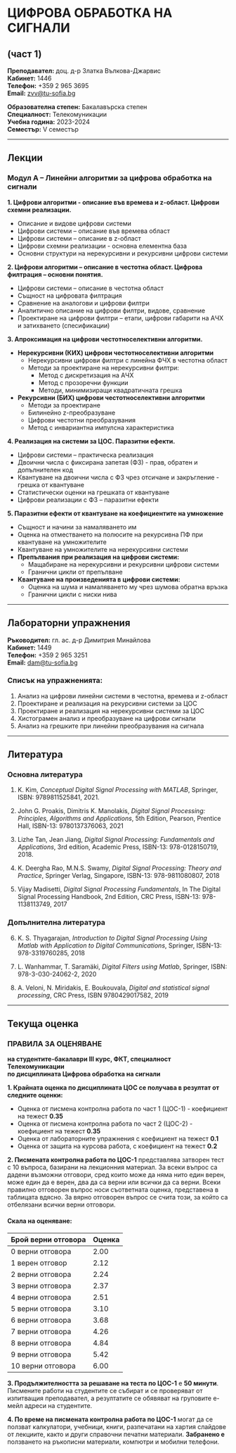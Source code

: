 # ЦИФРОВА ОБРАБОТКА НА СИГНАЛИ

## (част 1)

**Преподавател:** доц. д-р Златка Вълкова-Джарвис  
**Кабинет:** 1446  
**Телефон:** +359 2 965 3695  
**Email:** zvv@tu-sofia.bg

**Образователна степен:** Бакалавърска степен  
**Специалност:** Телекомуникации  
**Учебна година:** 2023-2024  
**Семестър:** V семестър

---

## Лекции

### Модул А – Линейни алгоритми за цифрова обработка на сигнали

**1. Цифрови алгоритми - описание във времева и z-област. Цифрови схемни реализации.**

- Описание и видове цифрови системи
- Цифрови системи – описание във времева област
- Цифрови системи – описание в z-област
- Цифрови схемни реализации - основна елементна база
- Основни структури на нерекурсивни и рекурсивни цифрови системи

**2. Цифрови алгоритми – описание в честотна област. Цифрова филтрация – основни понятия.**

- Цифрови системи – описание в честотна област
- Същност на цифровата филтрация
- Сравнение на аналогови и цифрови филтри
- Аналитично описание на цифрови филтри, видове, сравнение
- Проектиране на цифрови филтри – етапи, цифрови габарити на АЧХ и затихването (спесификации)

**3. Апроксимация на цифрови честотноселективни алгоритми.**

- **Нерекурсивни (КИХ) цифрови честотноселективни алгоритми**
  - Нерекурсивни цифрови филтри с линейна ФЧХ в честотна област
  - Методи за проектиране на нерекурсивни филтри:
    - Метод с дискретизация на АЧХ
    - Метод с прозоречни функции
    - Методи, минимизиращи квадратичната грешка
- **Рекурсивни (БИХ) цифрови честотноселективни алгоритми**
  - Методи за проектиране
  - Билинейно z-преобразуване
  - Цифрови честотни преобразувания
  - Метод с инвариантна импулсна характеристика

**4. Реализация на системи за ЦОС. Паразитни ефекти.**

- Цифрови системи – практическа реализация
- Двоични числа с фиксирана запетая (ФЗ) - прав, обратен и допълнителен код
- Квантуване на двоични числа с ФЗ чрез отсичане и закръгление - грешка от квантуване
- Статистически оценки на грешката от квантуване
- Цифрови реализации с ФЗ – паразитни ефекти

**5. Паразитни ефекти от квантуване на коефициентите на умножение**

- Същност и начини за намаляването им
- Оценка на отместването на полюсите на рекурсивна ПФ при квантуване на умножителите
- Квантуване на умножителите на нерекурсивни системи
- **Препълвания при реализация на цифрови системи:**
  - Мащабиране на нерекурсивни и рекурсивни цифрови системи
  - Гранични цикли от препълване
- **Квантуване на произведенията в цифрови системи:**
  - Оценка на шума и намаляването му чрез шумова обратна връзка
  - Гранични цикли с ниски нива

---

## Лабораторни упражнения

**Ръководител:** гл. ас. д-р Димитрия Минайлова  
**Кабинет:** 1449  
**Телефон:** +359 2 965 3251  
**Email:** dam@tu-sofia.bg

### Списък на упражненията:

1. Анализ на цифрови линейни системи в честотна, времева и z-област
2. Проектиране и реализация на рекурсивни системи за ЦОС
3. Проектиране и реализация на нерекурсивни системи за ЦОС
4. Хистограмен анализ и преобразуване на цифрови сигнали
5. Анализ на грешките при линейни преобразувания на сигнала

---

## Литература

### Основна литература

1. K. Kim, _Conceptual Digital Signal Processing with MATLAB_, Springer, ISBN: 9789811525841, 2021.

2. John G. Proakis, Dimitris K. Manolakis, _Digital Signal Processing: Principles, Algorithms and Applications_, 5th Edition, Pearson, Prentice Hall, ISBN-13: 9780137376063, 2021

3. Lizhe Tan, Jean Jiang, _Digital Signal Processing: Fundamentals and Applications_, 3rd edition, Academic Press, ISBN-13: 978-0128150719, 2018.

4. K. Deergha Rao, M.N.S. Swamy, _Digital Signal Processing: Theory and Practice_, Springer Verlag, Singapore, ISBN-13: 978-9811080807, 2018

5. Vijay Madisetti, _Digital Signal Processing Fundamentals_, In The Digital Signal Processing Handbook, 2nd Edition, CRC Press, ISBN-13: 978-1138113749, 2017

### Допълнителна литература

6. K. S. Thyagarajan, _Introduction to Digital Signal Processing Using Matlab with Application to Digital Communications_, Springer, ISBN-13: 978-3319760285, 2018

7. L. Wanhammar, T. Saramäki, _Digital Filters using Matlab_, Springer, ISBN: 978-3-030-24062-2, 2020

8. A. Veloni, N. Miridakis, E. Boukouvala, _Digital and statistical signal processing_, CRC Press, ISBN 9780429017582, 2019

---

## Текуща оценка

### ПРАВИЛА ЗА ОЦЕНЯВАНЕ

**на студентите-бакалаври III курс, ФКТ, специалност Телекомуникации  
по дисциплината Цифрова обработка на сигнали**

**1. Крайната оценка по дисциплината ЦОС се получава в резултат от следните оценки:**

- Оценка от писмена контролна работа по част 1 (ЦОС-1) - коефициент на тежест **0.35**
- Оценка от писмена контролна работа по част 2 (ЦОС-2) - коефициент на тежест **0.35**
- Оценка от лабораторните упражнения с коефициент на тежест **0.1**
- Оценка от защита на курсова работа, с коефициент на тежест **0.2**

**2. Писмената контролна работа по ЦОС-1** представлява затворен тест с 10 въпроса, базирани на лекционния материал. За всеки въпрос са дадени възможни отговори, сред които може да няма нито един верен, може един да е верен, два да са верни или всички да са верни. Всеки правилно отговорен въпрос носи съответната оценка, представена в таблицата вдясно. За вярно отговорен въпрос се счита този, за който са отбелязани всички верни отговори.

#### Скала на оценяване:

| Брой верни отговора | Оценка |
| ------------------- | ------ |
| 0 верни отговора    | 2.00   |
| 1 верен отговор     | 2.12   |
| 2 верни отговора    | 2.24   |
| 3 верни отговора    | 2.37   |
| 4 верни отговора    | 2.51   |
| 5 верни отговора    | 3.10   |
| 6 верни отговора    | 3.68   |
| 7 верни отговора    | 4.26   |
| 8 верни отговора    | 4.84   |
| 9 верни отговора    | 5.42   |
| 10 верни отговора   | 6.00   |

**3. Продължителността за решаване на теста по ЦОС-1** е **50 минути**. Писмените работи на студентите се събират и се проверяват от изпитващия преподавател, а резултатите се обявяват на груповите е-мейл адреси на студентите.

**4. По време на писмената контролна работа по ЦОС-1** могат да се ползват калкулатори, учебници, книги, разпечатани на хартия слайдове от лекциите, както и други справочни печатни материали. **Забранено е** ползването на ръкописни материали, компютри и мобилни телефони.
